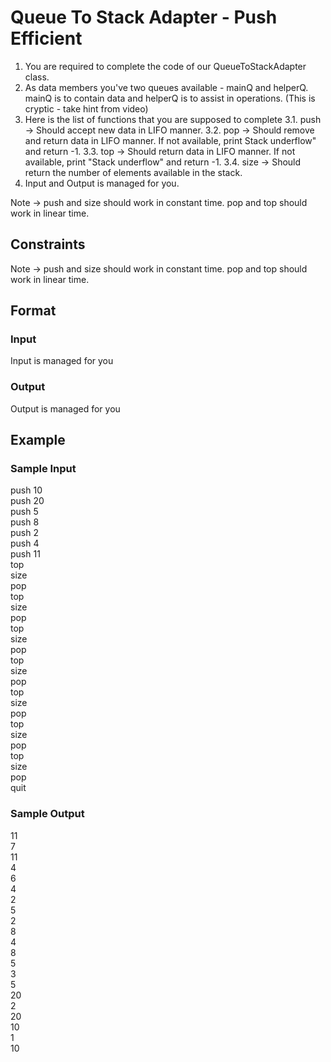 # Queue To Stack Adapter - Push Efficient

1. You are required to complete the code of our QueueToStackAdapter class. 
2. As data members you've two queues available - mainQ and helperQ. mainQ is to contain data and helperQ is to assist in operations. (This is cryptic - take hint from video)
3. Here is the list of functions that you are supposed to complete
     3.1. push -> Should accept new data in LIFO manner.
     3.2. pop -> Should remove and return data in LIFO manner. If not available, print 
      Stack underflow" and return -1.
     3.3. top -> Should return data in LIFO manner. If not available, print "Stack 
     underflow" and return -1.
     3.4. size -> Should return the number of elements available in the stack.
4. Input and Output is managed for you.

Note -> push and size should work in constant time. pop and top should work in linear time.

## Constraints
Note -> push and size should work in constant time. pop and top should work in linear time.

## Format
### Input
Input is managed for you

### Output
Output is managed for you

## Example
### Sample Input

push 10     
push 20     
push 5  
push 8      
push 2      
push 4      
push 11     
top     
size        
pop     
top     
size        
pop     
top     
size        
pop     
top     
size        
pop     
top     
size        
pop     
top     
size        
pop     
top     
size    
pop     
quit

### Sample Output
11  
7   
11  
4   
6   
4   
2   
5   
2   
8   
4   
8   
5   
3   
5   
20  
2   
20  
10  
1   
10